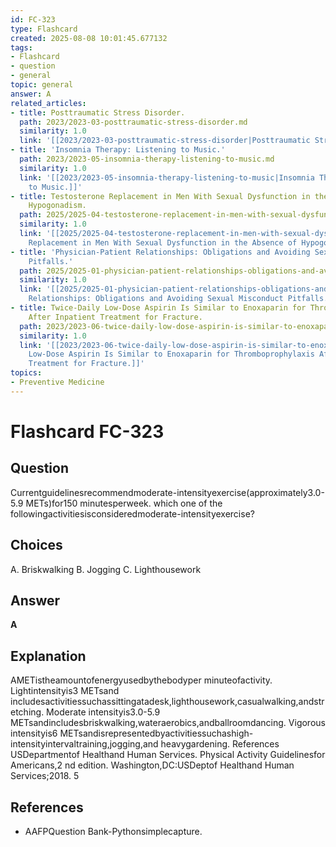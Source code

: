 ```yaml
---
id: FC-323
type: Flashcard
created: 2025-08-08 10:01:45.677132
tags:
- Flashcard
- question
- general
topic: general
answer: A
related_articles:
- title: Posttraumatic Stress Disorder.
  path: 2023/2023-03-posttraumatic-stress-disorder.md
  similarity: 1.0
  link: '[[2023/2023-03-posttraumatic-stress-disorder|Posttraumatic Stress Disorder.]]'
- title: 'Insomnia Therapy: Listening to Music.'
  path: 2023/2023-05-insomnia-therapy-listening-to-music.md
  similarity: 1.0
  link: '[[2023/2023-05-insomnia-therapy-listening-to-music|Insomnia Therapy: Listening
    to Music.]]'
- title: Testosterone Replacement in Men With Sexual Dysfunction in the Absence of
    Hypogonadism.
  path: 2025/2025-04-testosterone-replacement-in-men-with-sexual-dysfunction-in-t.md
  similarity: 1.0
  link: '[[2025/2025-04-testosterone-replacement-in-men-with-sexual-dysfunction-in-t|Testosterone
    Replacement in Men With Sexual Dysfunction in the Absence of Hypogonadism.]]'
- title: 'Physician-Patient Relationships: Obligations and Avoiding Sexual Misconduct
    Pitfalls.'
  path: 2025/2025-01-physician-patient-relationships-obligations-and-avoiding-sex.md
  similarity: 1.0
  link: '[[2025/2025-01-physician-patient-relationships-obligations-and-avoiding-sex|Physician-Patient
    Relationships: Obligations and Avoiding Sexual Misconduct Pitfalls.]]'
- title: Twice-Daily Low-Dose Aspirin Is Similar to Enoxaparin for Thromboprophylaxis
    After Inpatient Treatment for Fracture.
  path: 2023/2023-06-twice-daily-low-dose-aspirin-is-similar-to-enoxaparin-for-th.md
  similarity: 1.0
  link: '[[2023/2023-06-twice-daily-low-dose-aspirin-is-similar-to-enoxaparin-for-th|Twice-Daily
    Low-Dose Aspirin Is Similar to Enoxaparin for Thromboprophylaxis After Inpatient
    Treatment for Fracture.]]'
topics:
- Preventive Medicine
---
```


# Flashcard FC-323

## Question

Currentguidelinesrecommendmoderate-intensityexercise(approximately3.0-5.9 METs)for150 minutesperweek. which one of the followingactivitiesisconsideredmoderate-intensityexercise?

## Choices

A. Briskwalking
B. Jogging
C. Lighthousework

## Answer

**A**

## Explanation

AMETistheamountofenergyusedbythebodyper minuteofactivity. Lightintensityis3 METsand includesactivitiessuchassittingatadesk,lighthousework,casualwalking,andstretching. Moderate intensityis3.0-5.9 METsandincludesbriskwalking,wateraerobics,andballroomdancing. Vigorous intensityis6 METsandisrepresentedbyactivitiessuchashigh-intensityintervaltraining,jogging,and heavygardening. References USDepartmentof Healthand Human Services. Physical Activity Guidelinesfor Americans,2 nd edition. Washington,DC:USDeptof Healthand Human Services;2018. 5

## References

- AAFPQuestion Bank-Pythonsimplecapture.

